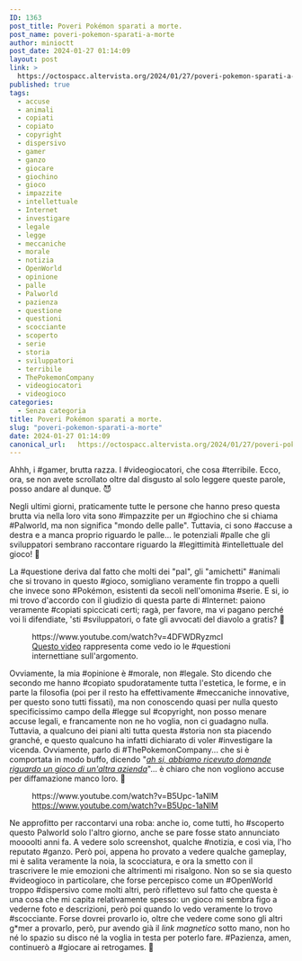 ```yaml
---
ID: 1363
post_title: Poveri Pokémon sparati a morte.
post_name: poveri-pokemon-sparati-a-morte
author: minioctt
post_date: 2024-01-27 01:14:09
layout: post
link: >
  https://octospacc.altervista.org/2024/01/27/poveri-pokemon-sparati-a-morte/
published: true
tags:
  - accuse
  - animali
  - copiati
  - copiato
  - copyright
  - dispersivo
  - gamer
  - ganzo
  - giocare
  - giochino
  - gioco
  - impazzite
  - intellettuale
  - Internet
  - investigare
  - legale
  - legge
  - meccaniche
  - morale
  - notizia
  - OpenWorld
  - opinione
  - palle
  - Palworld
  - pazienza
  - questione
  - questioni
  - scocciante
  - scoperto
  - serie
  - storia
  - sviluppatori
  - terribile
  - ThePokemonCompany
  - videogiocatori
  - videogioco
categories:
  - Senza categoria
title: Poveri Pokémon sparati a morte.
slug: "poveri-pokemon-sparati-a-morte"
date: 2024-01-27 01:14:09
canonical_url:   https://octospacc.altervista.org/2024/01/27/poveri-pokemon-sparati-a-morte/
---
```

<!-- wp:paragraph -->
<p markdown="1">Ahhh, i #gamer, brutta razza. I #videogiocatori, che cosa #terribile. Ecco, ora, se non avete scrollato oltre dal disgusto al solo leggere queste parole, posso andare al dunque. 😈️</p>
<!-- /wp:paragraph -->

<!-- wp:paragraph -->
<p markdown="1">Negli ultimi giorni, praticamente tutte le persone che hanno preso questa brutta via nella loro vita sono #impazzite per un #giochino che si chiama #Palworld, ma non significa "mondo delle palle". Tuttavia, ci sono #accuse a destra e a manca proprio riguardo le palle... le potenziali #palle che gli sviluppatori sembrano raccontare riguardo la #legittimità #intellettuale del gioco! 🧠️</p>
<!-- /wp:paragraph -->

<!-- wp:paragraph -->
<p markdown="1">La #questione deriva dal fatto che molti dei "pal", gli "amichetti" #animali che si trovano in questo #gioco, somigliano veramente fin troppo a quelli che invece sono #Pokémon, esistenti da secoli nell'omonima #serie. E si, io mi trovo d'accordo con il giudizio di questa parte di #Internet: paiono veramente #copiati spiccicati certi; ragà, per favore, ma vi pagano perché voi li difendiate, 'sti #sviluppatori, o fate gli avvocati del diavolo a gratis? 🥱️</p>
<!-- /wp:paragraph -->

<!-- wp:paragraph -->
<p markdown="1"></p>
<!-- /wp:paragraph -->

<!-- wp:embed {"url":"https://www.youtube.com/watch?v=4DFWDRyzmcI","type":"video","providerNameSlug":"youtube","responsive":true,"className":"wp-embed-aspect-16-9 wp-has-aspect-ratio"} -->
<figure class="wp-block-embed is-type-video is-provider-youtube wp-block-embed-youtube wp-embed-aspect-16-9 wp-has-aspect-ratio"><div class="wp-block-embed__wrapper">
https://www.youtube.com/watch?v=4DFWDRyzmcI
</div><figcaption class="wp-element-caption"><a href="https://www.youtube.com/watch?v=4DFWDRyzmcI">Questo video</a> rappresenta come vedo io le #questioni internettiane sull'argomento.</figcaption></figure>
<!-- /wp:embed -->

<!-- wp:paragraph -->
<p markdown="1"></p>
<!-- /wp:paragraph -->

<!-- wp:paragraph -->
<p markdown="1">Ovviamente, la mia #opinione è #morale, non #legale. Sto dicendo che secondo me hanno #copiato spudoratamente tutta l'estetica, le forme, e in parte la filosofia (poi per il resto ha effettivamente #meccaniche innovative, per questo sono tutti fissati), ma non conoscendo quasi per nulla questo specificissimo campo della #legge sul #copyright, non posso menare accuse legali, e francamente non ne ho voglia, non ci guadagno nulla. Tuttavia, a qualcuno dei piani alti tutta questa #storia non sta piacendo granché, e questo qualcuno ha infatti dichiarato di voler #investigare la vicenda. Ovviamente, parlo di #ThePokemonCompany... che si è comportata in modo buffo, dicendo "<em><a href="https://corporate.pokemon.co.jp/media/news/detail/335.html">ah si, abbiamo ricevuto domande riguardo un gioco di un'altra azienda</a></em>"... è chiaro che non vogliono accuse per diffamazione manco loro. 💫️</p>
<!-- /wp:paragraph -->

<!-- wp:paragraph -->
<p markdown="1"></p>
<!-- /wp:paragraph -->

<!-- wp:embed {"url":"https://www.youtube.com/watch?v=B5Upc-1aNIM","type":"video","providerNameSlug":"youtube","responsive":true,"className":"wp-embed-aspect-16-9 wp-has-aspect-ratio"} -->
<figure class="wp-block-embed is-type-video is-provider-youtube wp-block-embed-youtube wp-embed-aspect-16-9 wp-has-aspect-ratio"><div class="wp-block-embed__wrapper">
https://www.youtube.com/watch?v=B5Upc-1aNIM
</div><figcaption class="wp-element-caption"><a href="https://www.youtube.com/watch?v=B5Upc-1aNIM">https://www.youtube.com/watch?v=B5Upc-1aNIM</a></figcaption></figure>
<!-- /wp:embed -->

<!-- wp:paragraph -->
<p markdown="1"></p>
<!-- /wp:paragraph -->

<!-- wp:paragraph -->
<p markdown="1">Ne approfitto per raccontarvi una roba: anche io, come tutti, ho #scoperto questo Palworld solo l'altro giorno, anche se pare fosse stato annunciato moooolti anni fa. A vedere solo screenshot, qualche #notizia, e così via, l'ho reputato #ganzo. Però poi, appena ho provato a vedere qualche gameplay, mi è salita veramente la noia, la scocciatura, e ora la smetto con il trascrivere le mie emozioni che altrimenti mi risalgono. Non so se sia questo #videogioco in particolare, che forse percepisco come un #OpenWorld troppo #dispersivo come molti altri, però riflettevo sul fatto che questa è una cosa che mi capita relativamente spesso: un gioco mi sembra figo a vederne foto e descrizioni, però poi quando lo vedo veramente lo trovo #scocciante. Forse dovrei provarlo io, oltre che vedere come sono gli altri g*mer a provarlo, però, pur avendo già il <em>link magnetico</em> sotto mano, non ho né lo spazio su disco né la voglia in testa per poterlo fare. #Pazienza, amen, continuerò a #giocare ai retrogames. 👾️</p>
<!-- /wp:paragraph -->